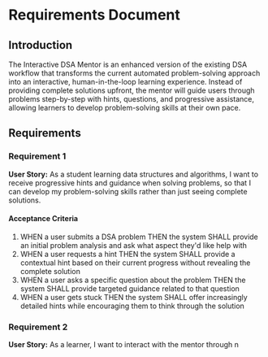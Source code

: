 # Requirements Document

## Introduction

The Interactive DSA Mentor is an enhanced version of the existing DSA workflow that transforms the current automated problem-solving approach into an interactive, human-in-the-loop learning experience. Instead of providing complete solutions upfront, the mentor will guide users through problems step-by-step with hints, questions, and progressive assistance, allowing learners to develop problem-solving skills at their own pace.

## Requirements

### Requirement 1

**User Story:** As a student learning data structures and algorithms, I want to receive progressive hints and guidance when solving problems, so that I can develop my problem-solving skills rather than just seeing complete solutions.

#### Acceptance Criteria

1. WHEN a user submits a DSA problem THEN the system SHALL provide an initial problem analysis and ask what aspect they'd like help with
2. WHEN a user requests a hint THEN the system SHALL provide a contextual hint based on their current progress without revealing the complete solution
3. WHEN a user asks a specific question about the problem THEN the system SHALL provide targeted guidance related to that question
4. WHEN a user gets stuck THEN the system SHALL offer increasingly detailed hints while encouraging them to think through the solution

### Requirement 2

**User Story:** As a learner, I want to interact with the mentor through n